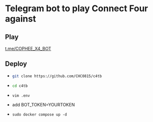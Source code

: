 # Telegram bot to play Connect Four against

## Play

[t.me/COPHEE_X4_BOT](t.me/COPHEE_X4_BOT)

## Deploy
- ```sh
  git clone https://github.com/CHC0815/c4tb
  ```

- ```sh
  cd c4tb
  ```

- ```sh
  vim .env
  ```
- add BOT_TOKEN=YOURTOKEN

- ```
  sudo docker compose up -d
  ```

